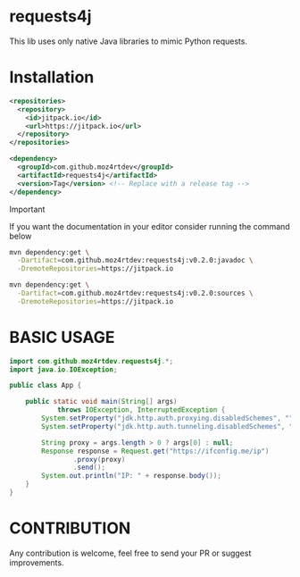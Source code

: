 # requests4j
<p>This lib uses only native Java libraries to mimic Python requests.</p>

# Installation
```xml
<repositories>
  <repository>
    <id>jitpack.io</id>
    <url>https://jitpack.io</url>
  </repository>
</repositories>

<dependency>
  <groupId>com.github.moz4rtdev</groupId>
  <artifactId>requests4j</artifactId>
  <version>Tag</version> <!-- Replace with a release tag -->
</dependency>
```
> [!IMPORTANT]
> If you want the documentation in your editor consider running the command below
```bash
mvn dependency:get \
  -Dartifact=com.github.moz4rtdev:requests4j:v0.2.0:javadoc \
  -DremoteRepositories=https://jitpack.io

mvn dependency:get \
  -Dartifact=com.github.moz4rtdev:requests4j:v0.2.0:sources \
  -DremoteRepositories=https://jitpack.io
```

# BASIC USAGE
```java
import com.github.moz4rtdev.requests4j.*;
import java.io.IOException;

public class App {

    public static void main(String[] args)
            throws IOException, InterruptedException {
        System.setProperty("jdk.http.auth.proxying.disabledSchemes", "");
        System.setProperty("jdk.http.auth.tunneling.disabledSchemes", "");

        String proxy = args.length > 0 ? args[0] : null;
        Response response = Request.get("https://ifconfig.me/ip")
                .proxy(proxy)
                .send();
        System.out.println("IP: " + response.body());
    }
}
```

# CONTRIBUTION
<p>Any contribution is welcome, feel free to send your PR or suggest improvements.</p>
